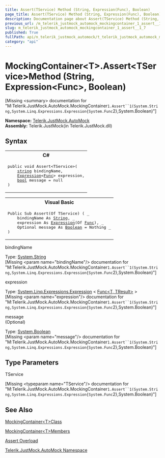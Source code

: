 ```yaml
---
title: Assert(TService) Method (String, Expression(Func), Boolean)
page_title: Assert(TService) Method (String, Expression(Func), Boolean) | JustMock Documentation
description: Documentation page about Assert(TService) Method (String, Expression(Func), Boolean).
previous_url: /m_telerik_justmock_automock_mockingcontainer_1_assert__1_7.html
slug: m_telerik_justmock_automock_mockingcontainer_1_assert__1_7
published: True
fullPath: api/n_telerik_justmock_automock/t_telerik_justmock_automock_mockingcontainer_1/methods_t_telerik_justmock_automock_mockingcontainer_1/overload_telerik_justmock_automock_mockingcontainer_1_assert/m_telerik_justmock_automock_mockingcontainer_1_assert__1_7
category: "api"
---
```


# MockingContainer&lt;T&gt;.Assert&lt;TService&gt;Method (String, Expression&lt;Func&gt;, Boolean)




[Missing &lt;summary&gt; documentation for "M:Telerik.JustMock.AutoMock.MockingContainer`1.Assert``1(System.String,System.Linq.Expressions.Expression{System.Func`2},System.Boolean)"]



 **Namespace:**  [Telerik.JustMock.AutoMock](n_telerik_justmock_automock) <br> **Assembly:** Telerik.JustMock(in Telerik.JustMock.dll)
## Syntax


<div id="syntaxCodeBlocks" class="code"><span codeLanguage="CSharp"><table><tr><th>C#</th></tr><tr><td><pre xml:space="preserve"><span class="keyword">public</span> <span class="keyword">void</span> <span class="identifier">Assert</span>&lt;TService&gt;(
	<a href="https://msdn2.microsoft.com/en-us/library/s1wwdcbf" target="_blank">string</a> <span class="parameter">bindingName</span>,
	<a href="https://msdn2.microsoft.com/en-us/library/bb335710" target="_blank">Expression</a>&lt;<a href="https://msdn2.microsoft.com/en-us/library/bb549151" target="_blank">Func</a>&gt; <span class="parameter">expression</span>,
	<a href="https://msdn2.microsoft.com/en-us/library/a28wyd50" target="_blank">bool</a> <span class="parameter">message</span> = <span class="keyword">null</span>
)
</pre></td></tr></table></span><span codeLanguage="VisualBasicDeclaration"><table><tr><th>Visual Basic</th></tr><tr><td><pre xml:space="preserve"><span class="keyword">Public</span> <span class="keyword">Sub</span> <span class="identifier">Assert</span>(<span class="keyword">Of</span> TService) ( _
	<span class="parameter">bindingName</span> <span class="keyword">As</span> <a href="https://msdn2.microsoft.com/en-us/library/s1wwdcbf" target="_blank">String</a>, _
	<span class="parameter">expression</span> <span class="keyword">As</span> <a href="https://msdn2.microsoft.com/en-us/library/bb335710" target="_blank">Expression</a>(<span class="keyword">Of</span> <a href="https://msdn2.microsoft.com/en-us/library/bb549151" target="_blank">Func</a>), _
	Optional <span class="parameter">message</span> <span class="keyword">As</span> <a href="https://msdn2.microsoft.com/en-us/library/a28wyd50" target="_blank">Boolean</a> = <span class="keyword">Nothing</span> _
)</pre></td></tr></table></span></div>



bindingName<br>


Type: [System.String](s1wwdcbf) <br>
[Missing &lt;param name="bindingName"/&gt; documentation for "M:Telerik.JustMock.AutoMock.MockingContainer`1.Assert``1(System.String,System.Linq.Expressions.Expression{System.Func`2},System.Boolean)"]




expression<br>


Type: [System.Linq.Expressions.Expression](bb335710) &lt; [Func&lt;T, TResult&gt;](bb549151) &gt;<br>
[Missing &lt;param name="expression"/&gt; documentation for "M:Telerik.JustMock.AutoMock.MockingContainer`1.Assert``1(System.String,System.Linq.Expressions.Expression{System.Func`2},System.Boolean)"]




message<br>
(Optional)

Type: [System.Boolean](a28wyd50) <br>
[Missing &lt;param name="message"/&gt; documentation for "M:Telerik.JustMock.AutoMock.MockingContainer`1.Assert``1(System.String,System.Linq.Expressions.Expression{System.Func`2},System.Boolean)"]




## Type Parameters




TService<br>



[Missing &lt;typeparam name="TService"/&gt; documentation for "M:Telerik.JustMock.AutoMock.MockingContainer`1.Assert``1(System.String,System.Linq.Expressions.Expression{System.Func`2},System.Boolean)"]





## See Also



 [MockingContainer&lt;T&gt;Class](t_telerik_justmock_automock_mockingcontainer_1) 

 [MockingContainer&lt;T&gt;Members](allmembers_t_telerik_justmock_automock_mockingcontainer_1) 

 [Assert Overload](overload_telerik_justmock_automock_mockingcontainer_1_assert) 

 [Telerik.JustMock.AutoMock Namespace](n_telerik_justmock_automock) 



